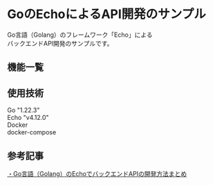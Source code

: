# GoのEchoによるAPI開発のサンプル  
Go言語（Golang）のフレームワーク「Echo」による  
バックエンドAPI開発のサンプルです。  
  
## 機能一覧  
  
## 使用技術  
Go "1.22.3"  
Echo "v4.12.0"  
Docker  
docker-compose  
  
## 参考記事  
[・Go言語（Golang）のEchoでバックエンドAPIの開発方法まとめ]()  